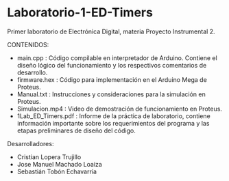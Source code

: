 # Laboratorio-1-ED-Timers
Primer laboratorio de Electrónica Digital, materia Proyecto Instrumental 2.

CONTENIDOS:
- main.cpp : Código compilable en interpretador de Arduino. Contiene el diseño lógico del funcionamiento y los respectivos comentarios de desarrollo.
- firmware.hex : Código para implementación en el Arduino Mega de Proteus.
- Manual.txt : Instrucciones y consideraciones para la simulación en Proteus.
- Simulacion.mp4 : Video de demostración de funcionamiento en Proteus.
- 1Lab_ED_Timers.pdf : Informe de la práctica de laboratorio, contiene información importante sobre los requerimientos del programa y las etapas preliminares de diseño del código.

Desarrolladores:
- Cristian Lopera Trujillo
- Jose Manuel Machado Loaiza
- Sebastián Tobón Echavarría

